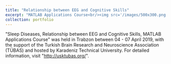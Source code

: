 ```yaml
---
title: "Relationship between EEG and Cognitive Skills"
excerpt: "MATLAB Applications Course<br/><img src='/images/500x300.png'>"
collection: portfolio
---
```


"Sleep Diseases, Relationship between EEG and Cognitive Skills, MATLAB Applications Course" was held in Trabzon between 04 - 07 April 2019, with the support of the Turkish Brain Research and Neuroscience Association (TÜBAS) and hosted by Karadeniz Technical University. For detailed information, visit "http://usktubas.org/". 
